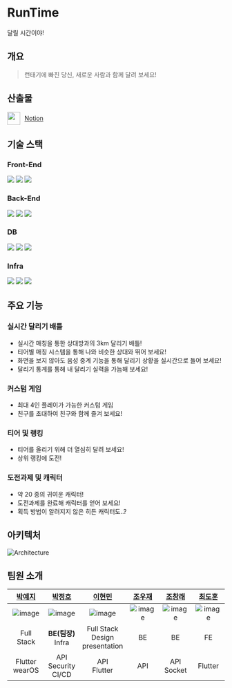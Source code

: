# RunTime
달릴 시간이야!
## 개요
> 런태기에 빠진 당신, 새로운 사람과 함께 달려 보세요!


## 산출물
<div style="display: flex; align-items: center;">
  <img src="https://github.com/cuzzzu1318/cuzzzu1318.github.io/assets/77597885/ad76dad9-f69a-4af8-a8d0-a1d60306f033" width="30px" style="margin-right: 10px;"/>
  <a href="https://www.notion.so/0ff20d1b3bd845f88c093033ba97a451">Notion</a>
</div>


## 기술 스택

### Front-End

<img src="https://img.shields.io/badge/Flutter-02569B?style=for-the-badge&logo=Flutter&logoColor=black">
<img src="https://img.shields.io/badge/firebase-FFCA28?style=for-the-badge&logo=firebase&logoColor=black">
<img src="https://img.shields.io/badge/stomp-000000?style=for-the-badge&logo=stomp&logoColor=black">



### Back-End
<img src="https://img.shields.io/badge/springboot-6DB33F?style=for-the-badge&logo=SpringBoot&logoColor=black">
<img src="https://img.shields.io/badge/JPA-6DB33F?style=for-the-badge&logo=JPA&logoColor=black">
<img src="https://img.shields.io/badge/stomp-000000?style=for-the-badge&logo=stomp&logoColor=black">

### DB
<img src="https://img.shields.io/badge/redis-DC382D?style=for-the-badge&logo=redis&logoColor=black">
<img src="https://img.shields.io/badge/MySQL-4479A1?style=for-the-badge&logo=MySQL&logoColor=black">
<img src="https://img.shields.io/badge/S3-569A31?style=for-the-badge&logo=amazons3&logoColor=black">




### Infra
<img src="https://img.shields.io/badge/docker-2496ED?style=for-the-badge&logo=docker&logoColor=black">
<img src="https://img.shields.io/badge/nginx-009639?style=for-the-badge&logo=nginx&logoColor=black">
<img src="https://img.shields.io/badge/jenkins-D24939?style=for-the-badge&logo=Jenkins&logoColor=black">


## 주요 기능
### 실시간 달리기 배틀
- 실시간 매칭을 통한 상대방과의 3km 달리기 배틀!
- 티어별 매칭 시스템을 통해 나와 비슷한 상대와 뛰어 보세요!
- 화면을 보지 않아도 음성 중계 기능을 통해 달리기 상황을 실시간으로 들어 보세요!
- 달리기 통계를 통해 내 달리기 실력을 가늠해 보세요!
### 커스텀 게임
- 최대 4인 플레이가 가능한 커스텀 게임
- 친구를 초대하여 친구와 함께 즐겨 보세요!
### 티어 및 랭킹
- 티어를 올리기 위해 더 열심히 달려 보세요!
- 상위 랭킹에 도전!
### 도전과제 및 캐릭터
- 약 20 종의 귀여운 캐릭터!
- 도전과제를 완료해 캐릭터를 얻어 보세요!
- 획득 방법이 알려지지 않은 히든 캐릭터도..?

## 아키텍처
![Architecture](https://github.com/cuzzzu1318/cuzzzu1318.github.io/assets/77597885/9b8aa8af-4966-45c3-bc50-93ad36dbb683)

## 팀원 소개
| [박예지](https://github.com/yeji0517) | [박정호](https://github.com/cuzzzu1318) | [이현민](https://github.com/hyunmin2667) | [조우재](https://github.com/Jo-dv) | [조창래](https://github.com/crcho5133) | [최도훈](https://github.com/Dohun-choi) |
| :---: | :---: | :---: | :---: | :---: | :---: |
|![image](https://avatars.githubusercontent.com/u/90388620?v=4)|![image](https://avatars.githubusercontent.com/u/77597885?v=4)|![image](https://avatars.githubusercontent.com/u/45263877?v=4)|![image](https://avatars.githubusercontent.com/u/63555689?v=4)|![image](https://avatars.githubusercontent.com/u/140131170?v=4)|![image](https://avatars.githubusercontent.com/u/139415969?v=4)|
|Full Stack|**BE(팀장)**<br>Infra|Full Stack<br>Design<br>presentation|BE|BE|FE|
|Flutter<br>wearOS|API<br>Security<br>CI/CD|API<br>Flutter|API|API<br>Socket|Flutter
